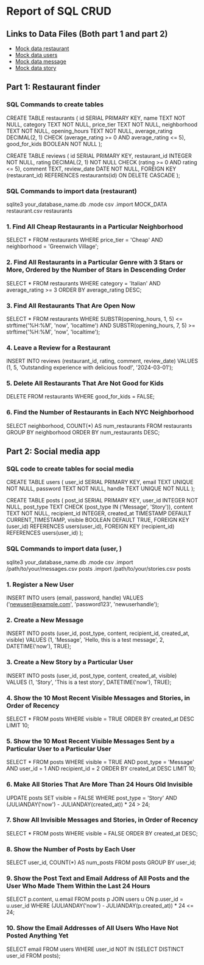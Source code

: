 # Report of SQL CRUD

## Links to Data Files (Both part 1 and part 2)
- [Mock data restaurant](./data/MOCK_DATA%20restaurant.csv)
- [Mock data users](./data/MOCK_DATA%20users.csv)
- [Mock data message](./data/MOCK_DATA%20message.csv)
- [Mock data story](./data/MOCK_DATA%20story.csv)

## Part 1: Restaurant finder

### SQL Commands to create tables
CREATE TABLE restaurants (
    id SERIAL PRIMARY KEY,
    name TEXT NOT NULL,
    category TEXT NOT NULL,
    price_tier TEXT NOT NULL,
    neighborhood TEXT NOT NULL,
    opening_hours TEXT NOT NULL,
    average_rating DECIMAL(2, 1) CHECK (average_rating >= 0 AND average_rating <= 5),
    good_for_kids BOOLEAN NOT NULL
);

CREATE TABLE reviews (
    id SERIAL PRIMARY KEY,
    restaurant_id INTEGER NOT NULL,
    rating DECIMAL(2, 1) NOT NULL CHECK (rating >= 0 AND rating <= 5),
    comment TEXT,
    review_date DATE NOT NULL,
    FOREIGN KEY (restaurant_id) REFERENCES restaurants(id) ON DELETE CASCADE
);

### SQL Commands to import data (restaurant)
sqlite3 your_database_name.db
.mode csv
.import MOCK_DATA restaurant.csv restaurants


### 1. Find All Cheap Restaurants in a Particular Neighborhood
SELECT * FROM restaurants
WHERE price_tier = 'Cheap'
AND neighborhood = 'Greenwich Village';

### 2. Find All Restaurants in a Particular Genre with 3 Stars or More, Ordered by the Number of Stars in Descending Order
SELECT * FROM restaurants
WHERE category = 'Italian'
AND average_rating >= 3
ORDER BY average_rating DESC;

### 3. Find All Restaurants That Are Open Now
SELECT * FROM restaurants
WHERE SUBSTR(opening_hours, 1, 5) <= strftime('%H:%M', 'now', 'localtime')
AND SUBSTR(opening_hours, 7, 5) >= strftime('%H:%M', 'now', 'localtime');

### 4. Leave a Review for a Restaurant
INSERT INTO reviews (restaurant_id, rating, comment, review_date)
VALUES (1, 5, 'Outstanding experience with delicious food!', '2024-03-01');

### 5. Delete All Restaurants That Are Not Good for Kids
DELETE FROM restaurants
WHERE good_for_kids = FALSE;

### 6. Find the Number of Restaurants in Each NYC Neighborhood
SELECT neighborhood, COUNT(*) AS num_restaurants
FROM restaurants
GROUP BY neighborhood
ORDER BY num_restaurants DESC;

## Part 2: Social media app

### SQL code to create tables for social media
CREATE TABLE users (
    user_id SERIAL PRIMARY KEY,
    email TEXT UNIQUE NOT NULL,
    password TEXT NOT NULL,
    handle TEXT UNIQUE NOT NULL
);

CREATE TABLE posts (
    post_id SERIAL PRIMARY KEY,
    user_id INTEGER NOT NULL,
    post_type TEXT CHECK (post_type IN ('Message', 'Story')),
    content TEXT NOT NULL,
    recipient_id INTEGER,
    created_at TIMESTAMP DEFAULT CURRENT_TIMESTAMP,
    visible BOOLEAN DEFAULT TRUE,
    FOREIGN KEY (user_id) REFERENCES users(user_id),
    FOREIGN KEY (recipient_id) REFERENCES users(user_id)
);

### SQL Commands to import data (user, )
sqlite3 your_database_name.db
.mode csv
.import /path/to/your/messages.csv posts
.import /path/to/your/stories.csv posts

### 1. Register a New User
INSERT INTO users (email, password, handle) VALUES ('newuser@example.com', 'password123', 'newuserhandle');

### 2. Create a New Message
INSERT INTO posts (user_id, post_type, content, recipient_id, created_at, visible) 
VALUES (1, 'Message', 'Hello, this is a test message', 2, DATETIME('now'), TRUE);

### 3. Create a New Story by a Particular User
INSERT INTO posts (user_id, post_type, content, created_at, visible) 
VALUES (1, 'Story', 'This is a test story', DATETIME('now'), TRUE);

### 4. Show the 10 Most Recent Visible Messages and Stories, in Order of Recency
SELECT * FROM posts 
WHERE visible = TRUE 
ORDER BY created_at DESC 
LIMIT 10;

### 5. Show the 10 Most Recent Visible Messages Sent by a Particular User to a Particular User
SELECT * FROM posts 
WHERE visible = TRUE AND post_type = 'Message' AND user_id = 1 AND recipient_id = 2 
ORDER BY created_at DESC 
LIMIT 10;

### 6. Make All Stories That Are More Than 24 Hours Old Invisible
UPDATE posts 
SET visible = FALSE 
WHERE post_type = 'Story' AND (JULIANDAY('now') - JULIANDAY(created_at)) * 24 > 24;

### 7. Show All Invisible Messages and Stories, in Order of Recency
SELECT * FROM posts 
WHERE visible = FALSE 
ORDER BY created_at DESC;

### 8. Show the Number of Posts by Each User
SELECT user_id, COUNT(*) AS num_posts 
FROM posts 
GROUP BY user_id;

### 9. Show the Post Text and Email Address of All Posts and the User Who Made Them Within the Last 24 Hours
SELECT p.content, u.email 
FROM posts p 
JOIN users u ON p.user_id = u.user_id 
WHERE (JULIANDAY('now') - JULIANDAY(p.created_at)) * 24 <= 24;

### 10. Show the Email Addresses of All Users Who Have Not Posted Anything Yet
SELECT email 
FROM users 
WHERE user_id NOT IN (SELECT DISTINCT user_id FROM posts);
